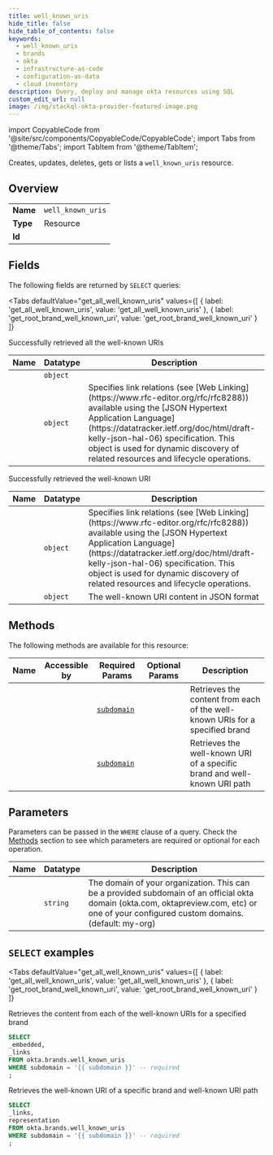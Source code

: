 ```yaml
--- 
title: well_known_uris
hide_title: false
hide_table_of_contents: false
keywords:
  - well_known_uris
  - brands
  - okta
  - infrastructure-as-code
  - configuration-as-data
  - cloud inventory
description: Query, deploy and manage okta resources using SQL
custom_edit_url: null
image: /img/stackql-okta-provider-featured-image.png
---
```


import CopyableCode from '@site/src/components/CopyableCode/CopyableCode';
import Tabs from '@theme/Tabs';
import TabItem from '@theme/TabItem';

Creates, updates, deletes, gets or lists a <code>well_known_uris</code> resource.

## Overview
<table><tbody>
<tr><td><b>Name</b></td><td><code>well_known_uris</code></td></tr>
<tr><td><b>Type</b></td><td>Resource</td></tr>
<tr><td><b>Id</b></td><td><CopyableCode code="okta.brands.well_known_uris" /></td></tr>
</tbody></table>

## Fields

The following fields are returned by `SELECT` queries:

<Tabs
    defaultValue="get_all_well_known_uris"
    values={[
        { label: 'get_all_well_known_uris', value: 'get_all_well_known_uris' },
        { label: 'get_root_brand_well_known_uri', value: 'get_root_brand_well_known_uri' }
    ]}
>
<TabItem value="get_all_well_known_uris">

Successfully retrieved all the well-known URIs

<table>
<thead>
    <tr>
    <th>Name</th>
    <th>Datatype</th>
    <th>Description</th>
    </tr>
</thead>
<tbody>
<tr>
    <td><CopyableCode code="_embedded" /></td>
    <td><code>object</code></td>
    <td></td>
</tr>
<tr>
    <td><CopyableCode code="_links" /></td>
    <td><code>object</code></td>
    <td>Specifies link relations (see [Web Linking](https://www.rfc-editor.org/rfc/rfc8288)) available using the [JSON Hypertext Application Language](https://datatracker.ietf.org/doc/html/draft-kelly-json-hal-06) specification. This object is used for dynamic discovery of related resources and lifecycle operations.</td>
</tr>
</tbody>
</table>
</TabItem>
<TabItem value="get_root_brand_well_known_uri">

Successfully retrieved the well-known URI

<table>
<thead>
    <tr>
    <th>Name</th>
    <th>Datatype</th>
    <th>Description</th>
    </tr>
</thead>
<tbody>
<tr>
    <td><CopyableCode code="_links" /></td>
    <td><code>object</code></td>
    <td>Specifies link relations (see [Web Linking](https://www.rfc-editor.org/rfc/rfc8288)) available using the [JSON Hypertext Application Language](https://datatracker.ietf.org/doc/html/draft-kelly-json-hal-06) specification. This object is used for dynamic discovery of related resources and lifecycle operations.</td>
</tr>
<tr>
    <td><CopyableCode code="representation" /></td>
    <td><code>object</code></td>
    <td>The well-known URI content in JSON format</td>
</tr>
</tbody>
</table>
</TabItem>
</Tabs>

## Methods

The following methods are available for this resource:

<table>
<thead>
    <tr>
    <th>Name</th>
    <th>Accessible by</th>
    <th>Required Params</th>
    <th>Optional Params</th>
    <th>Description</th>
    </tr>
</thead>
<tbody>
<tr>
    <td><a href="#get_all_well_known_uris"><CopyableCode code="get_all_well_known_uris" /></a></td>
    <td><CopyableCode code="select" /></td>
    <td><a href="#parameter-subdomain"><code>subdomain</code></a></td>
    <td></td>
    <td>Retrieves the content from each of the well-known URIs for a specified brand</td>
</tr>
<tr>
    <td><a href="#get_root_brand_well_known_uri"><CopyableCode code="get_root_brand_well_known_uri" /></a></td>
    <td><CopyableCode code="select" /></td>
    <td><a href="#parameter-subdomain"><code>subdomain</code></a></td>
    <td></td>
    <td>Retrieves the well-known URI of a specific brand and well-known URI path</td>
</tr>
</tbody>
</table>

## Parameters

Parameters can be passed in the `WHERE` clause of a query. Check the [Methods](#methods) section to see which parameters are required or optional for each operation.

<table>
<thead>
    <tr>
    <th>Name</th>
    <th>Datatype</th>
    <th>Description</th>
    </tr>
</thead>
<tbody>
<tr id="parameter-subdomain">
    <td><CopyableCode code="subdomain" /></td>
    <td><code>string</code></td>
    <td>The domain of your organization. This can be a provided subdomain of an official okta domain (okta.com, oktapreview.com, etc) or one of your configured custom domains. (default: my-org)</td>
</tr>
</tbody>
</table>

## `SELECT` examples

<Tabs
    defaultValue="get_all_well_known_uris"
    values={[
        { label: 'get_all_well_known_uris', value: 'get_all_well_known_uris' },
        { label: 'get_root_brand_well_known_uri', value: 'get_root_brand_well_known_uri' }
    ]}
>
<TabItem value="get_all_well_known_uris">

Retrieves the content from each of the well-known URIs for a specified brand

```sql
SELECT
_embedded,
_links
FROM okta.brands.well_known_uris
WHERE subdomain = '{{ subdomain }}' -- required
;
```
</TabItem>
<TabItem value="get_root_brand_well_known_uri">

Retrieves the well-known URI of a specific brand and well-known URI path

```sql
SELECT
_links,
representation
FROM okta.brands.well_known_uris
WHERE subdomain = '{{ subdomain }}' -- required
;
```
</TabItem>
</Tabs>
